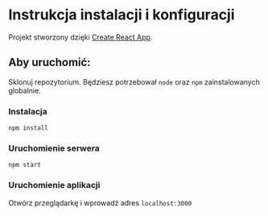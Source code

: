 # Instrukcja instalacji i konfiguracji

Projekt stworzony dzięki [Create React App](https://github.com/facebook/create-react-app).

## Aby uruchomić:

Sklonuj repozytorium. Będziesz potrzebował `node` oraz `npm` zainstalowanych globalnie.

### Instalacja

`npm install`

### Uruchomienie serwera

`npm start`

### Uruchomienie aplikacji

Otwórz przeglądarkę i wprowadź adres `localhost:3000`
